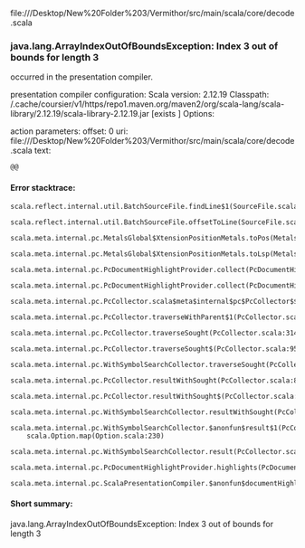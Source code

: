 file://<HOME>/Desktop/New%20Folder%203/Vermithor/src/main/scala/core/decode.scala
### java.lang.ArrayIndexOutOfBoundsException: Index 3 out of bounds for length 3

occurred in the presentation compiler.

presentation compiler configuration:
Scala version: 2.12.19
Classpath:
<HOME>/.cache/coursier/v1/https/repo1.maven.org/maven2/org/scala-lang/scala-library/2.12.19/scala-library-2.12.19.jar [exists ]
Options:



action parameters:
offset: 0
uri: file://<HOME>/Desktop/New%20Folder%203/Vermithor/src/main/scala/core/decode.scala
text:
```scala
@@
```



#### Error stacktrace:

```
scala.reflect.internal.util.BatchSourceFile.findLine$1(SourceFile.scala:201)
	scala.reflect.internal.util.BatchSourceFile.offsetToLine(SourceFile.scala:204)
	scala.meta.internal.pc.MetalsGlobal$XtensionPositionMetals.toPos(MetalsGlobal.scala:727)
	scala.meta.internal.pc.MetalsGlobal$XtensionPositionMetals.toLsp(MetalsGlobal.scala:740)
	scala.meta.internal.pc.PcDocumentHighlightProvider.collect(PcDocumentHighlightProvider.scala:21)
	scala.meta.internal.pc.PcDocumentHighlightProvider.collect(PcDocumentHighlightProvider.scala:9)
	scala.meta.internal.pc.PcCollector.scala$meta$internal$pc$PcCollector$$collect$1(PcCollector.scala:108)
	scala.meta.internal.pc.PcCollector.traverseWithParent$1(PcCollector.scala:177)
	scala.meta.internal.pc.PcCollector.traverseSought(PcCollector.scala:314)
	scala.meta.internal.pc.PcCollector.traverseSought$(PcCollector.scala:95)
	scala.meta.internal.pc.WithSymbolSearchCollector.traverseSought(PcCollector.scala:345)
	scala.meta.internal.pc.PcCollector.resultWithSought(PcCollector.scala:82)
	scala.meta.internal.pc.PcCollector.resultWithSought$(PcCollector.scala:17)
	scala.meta.internal.pc.WithSymbolSearchCollector.resultWithSought(PcCollector.scala:345)
	scala.meta.internal.pc.WithSymbolSearchCollector.$anonfun$result$1(PcCollector.scala:352)
	scala.Option.map(Option.scala:230)
	scala.meta.internal.pc.WithSymbolSearchCollector.result(PcCollector.scala:352)
	scala.meta.internal.pc.PcDocumentHighlightProvider.highlights(PcDocumentHighlightProvider.scala:30)
	scala.meta.internal.pc.ScalaPresentationCompiler.$anonfun$documentHighlight$1(ScalaPresentationCompiler.scala:432)
```
#### Short summary: 

java.lang.ArrayIndexOutOfBoundsException: Index 3 out of bounds for length 3
